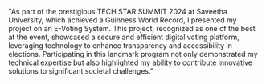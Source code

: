 "As part of the prestigious TECH STAR SUMMIT 2024 at Saveetha University, which achieved a Guinness World Record, I presented my project on an E-Voting System. This project, recognized as one 
 of the best at the event, showcased a secure and efficient digital voting platform, leveraging technology to enhance transparency and accessibility in elections. Participating in this landmark
 program not only demonstrated my technical expertise but also highlighted my ability to contribute innovative solutions to significant societal challenges."
